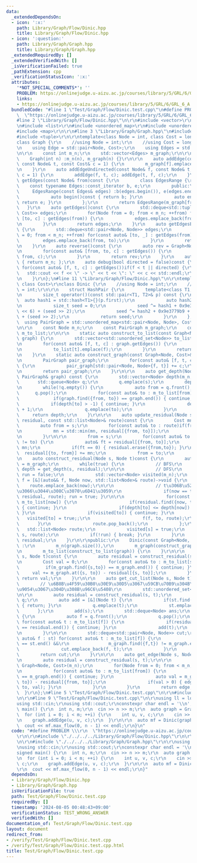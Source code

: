 ```yaml
---
data:
  _extendedDependsOn:
  - icon: ':x:'
    path: Library/Graph/Flow/Dinic.hpp
    title: Library/Graph/Flow/Dinic.hpp
  - icon: ':question:'
    path: Library/Graph/Graph.hpp
    title: Library/Graph/Graph.hpp
  _extendedRequiredBy: []
  _extendedVerifiedWith: []
  _isVerificationFailed: true
  _pathExtension: cpp
  _verificationStatusIcon: ':x:'
  attributes:
    '*NOT_SPECIAL_COMMENTS*': ''
    PROBLEM: https://onlinejudge.u-aizu.ac.jp/courses/library/5/GRL/6/GRL_6_A
    links:
    - https://onlinejudge.u-aizu.ac.jp/courses/library/5/GRL/6/GRL_6_A
  bundledCode: "#line 1 \"Test/Graph/Flow/Dinic.test.cpp\"\n#define PROBLEM \\\r\n\
    \  \"https://onlinejudge.u-aizu.ac.jp/courses/library/5/GRL/6/GRL_6_A\"\r\n\r\n\
    #line 2 \"Library/Graph/Flow/Dinic.hpp\"\n\r\n#include <vector>\r\n#include <queue>\r\
    \n#include <list>\r\n#include <unordered_map>\r\n#include <unordered_set>\r\n\
    #include <map>\r\n\r\n#line 3 \"Library/Graph/Graph.hpp\"\n#include <deque>\r\n\
    #include <tuple>\r\n\r\ntemplate<class Node = int, class Cost = long long>\r\n\
    class Graph {\r\n    //using Node = int;\r\n    //using Cost = long long;\r\n\r\
    \n    using Edge = std::pair<Node, Cost>;\r\n    using Edges = std::vector<Edge>;\r\
    \n\r\n    const int m_n;\r\n    std::vector<Edges> m_graph;\r\n\r\npublic:\r\n\
    \    Graph(int n) :m_n(n), m_graph(n) {}\r\n\r\n    auto addEdge(const Node& f,\
    \ const Node& t, const Cost& c = 1) {\r\n        m_graph[f].emplace_back(t, c);\r\
    \n    }\r\n    auto addEdgeUndirected(const Node& f, const Node& t, const Cost&\
    \ c = 1) {\r\n        addEdge(f, t, c); addEdge(t, f, c);\r\n    }\r\n    auto\
    \ getEdges(const Node& from)const {\r\n        class EdgesRange {\r\n        \
    \    const typename Edges::const_iterator b, e;\r\n        public:\r\n       \
    \     EdgesRange(const Edges& edges) :b(edges.begin()), e(edges.end()) {}\r\n\
    \            auto begin()const { return b; }\r\n            auto end()const {\
    \ return e; }\r\n        };\r\n        return EdgesRange(m_graph[from]);\r\n \
    \   }\r\n    auto getEdges()const {\r\n        std::deque<std::tuple<Node, Node,\
    \ Cost>> edges;\r\n        for(Node from = 0; from < m_n; ++from) for(const auto&\
    \ [to, c] : getEdges(from)) {\r\n            edges.emplace_back(from, to, c);\r\
    \n        }\r\n        return edges;\r\n    }\r\n    auto getEdgesExcludeCost()const\
    \ {\r\n        std::deque<std::pair<Node, Node>> edges;\r\n        for(Node from\
    \ = 0; from < m_n; ++from) for(const auto& [to, _] : getEdges(from)) {\r\n   \
    \         edges.emplace_back(from, to);\r\n        }\r\n        return edges;\r\
    \n    }\r\n    auto reverse()const {\r\n        auto rev = Graph<Node, Cost>(m_n);\r\
    \n        for(const auto& [from, to, c] : getEdges()) {\r\n            rev.addEdge(to,\
    \ from, c);\r\n        }\r\n        return rev;\r\n    }\r\n    auto size()const\
    \ { return m_n; };\r\n    auto debug(bool directed = false)const {\r\n       \
    \ for(const auto& [f, t, c] : getEdges())if(f < t || directed) {\r\n         \
    \   std::cout << f << \" -> \" << t << \": \" << c << std::endl;\r\n        }\r\
    \n    }\r\n};\n#line 11 \"Library/Graph/Flow/Dinic.hpp\"\n\r\ntemplate<class Node,\
    \ class Cost>\r\nclass Dinic {\r\n    //using Node = int;\r\n    //using Cost\
    \ = int;\r\n\r\n    struct HashPair {\r\n        template<class T1, class T2>\r\
    \n        size_t operator()(const std::pair<T1, T2>& p) const {\r\n          \
    \  auto hash1 = std::hash<T1>{}(p.first);\r\n            auto hash2 = std::hash<T2>{}(p.second);\r\
    \n            size_t seed = 0;\r\n            seed ^= hash1 + 0x9e3779b9 + (seed\
    \ << 6) + (seed >> 2);\r\n            seed ^= hash2 + 0x9e3779b9 + (seed << 6)\
    \ + (seed >> 2);\r\n            return seed;\r\n        }\r\n    };\r\n\r\n  \
    \  using PairGraph = std::unordered_map<std::pair<Node, Node>, Cost, HashPair>;\r\
    \n\r\n    const Node m_n;\r\n    const PairGraph m_graph;\r\n    const std::vector<std::unordered_set<Node>>\
    \ m_to_list;\r\n\r\n    static auto construct_to_list(const Graph<Node, Cost>&\
    \ graph) {\r\n        std::vector<std::unordered_set<Node>> to_list(graph.size());\r\
    \n        for(const auto& [f, t, c] : graph.getEdges()) {\r\n            to_list[f].emplace(t);\r\
    \n            to_list[t].emplace(f);\r\n        }\r\n        return to_list;\r\
    \n    }\r\n    static auto construct_graph(const Graph<Node, Cost>& graph) {\r\
    \n        PairGraph pair_graph;\r\n        for(const auto& [f, t, c] : graph.getEdges())\
    \ {\r\n            pair_graph[std::pair<Node, Node>{f, t}] += c;\r\n        }\r\
    \n        return pair_graph;\r\n    }\r\n\r\n    auto get_depth(Node s, const\
    \ PairGraph& graph) const {\r\n        std::vector<Node> depth(m_n, -1);\r\n \
    \       std::queue<Node> q;\r\n        q.emplace(s);\r\n        depth[s] = 0;\r\
    \n        while(!q.empty()) {\r\n            auto from = q.front();\r\n      \
    \      q.pop();\r\n            for(const auto& to : m_to_list[from]) {\r\n   \
    \             if(graph.find({from, to}) == graph.end()) { continue; }\r\n    \
    \            if(depth[to] > -1) { continue; }\r\n                depth[to] = depth[from]\
    \ + 1;\r\n                q.emplace(to);\r\n            }\r\n        }\r\n   \
    \     return depth;\r\n    }\r\n\r\n    auto update_residual(Node s, PairGraph&\
    \ residual, const std::list<Node>& route)const {\r\n        Cost mn = 1e18;\r\n\
    \        auto from = s;\r\n        for(const auto& to : route)if(from != to) {\r\
    \n            mn = std::min(mn, residual[{from, to}]);\r\n            from = to;\r\
    \n        }\r\n\r\n        from = s;\r\n        for(const auto& to : route)if(from\
    \ != to) {\r\n            auto& ft = residual[{from, to}];\r\n            ft -=\
    \ mn;\r\n            if(ft == 0) { residual.erase({from,to}); }\r\n          \
    \  residual[{to, from}] += mn;\r\n            from = to;\r\n        }\r\n    }\r\
    \n    auto construct_residual(Node s, Node t)const {\r\n        auto residual\
    \ = m_graph;\r\n        while(true) {\r\n            // BFS\r\n            auto\
    \ depth = get_depth(s, residual);\r\n\r\n            // DFS\r\n            bool\
    \ run = false;\r\n            std::vector<Node> visited(m_n);\r\n            auto\
    \ f = [&](auto&& f, Node now, std::list<Node>& route)->void {\r\n            \
    \    route.emplace_back(now);\r\n\r\n                // t\u306B\u5230\u9054\u3057\
    \u3066\u3044\u308C\u3070\u6D41\u3059\r\n                if(now == t) { update_residual(s,\
    \ residual, route); run = true; }\r\n\r\n                for(const auto& to :\
    \ m_to_list[now]) {\r\n                    if(residual.find({now, to}) == residual.end())\
    \ { continue; }\r\n                    if(depth[to] <= depth[now]) { continue;\
    \ }\r\n                    if(visited[to]) { continue; }\r\n                 \
    \   visited[to] = true;;\r\n                    f(f, to, route);\r\n         \
    \       }\r\n                route.pop_back();\r\n            };\r\n         \
    \   std::list<Node> route;\r\n            visited[s] = true;\r\n            f(f,\
    \ s, route);\r\n            if(!run) { break; }\r\n        }\r\n        return\
    \ residual;\r\n    }\r\n\r\npublic:\r\n    Dinic(const Graph<Node, Cost>& graph)\
    \ :\r\n        m_n(graph.size()),\r\n        m_graph(construct_graph(graph)),\r\
    \n        m_to_list(construct_to_list(graph)) {\r\n    }\r\n\r\n    auto max_flow(Node\
    \ s, Node t)const {\r\n        auto residual = construct_residual(s, t);\r\n\r\
    \n        Cost val = 0;\r\n        for(const auto& to : m_to_list[s]) {\r\n  \
    \          if(m_graph.find({s,to}) == m_graph.end()) { continue; }\r\n       \
    \     val += m_graph.at({s, to}) - residual[{s, to}];\r\n        }\r\n       \
    \ return val;\r\n    }\r\n\r\n    auto get_cut_list(Node s, Node t) const {\r\n\
    \        // \u6B8B\u4F59\u30B0\u30E9\u30D5\u3067\u59CB\u70B9\u304B\u3089\u5230\
    \u9054\u3067\u304D\u308B\u96C6\u5408\r\n        std::unordered_set<Node> st;\r\
    \n\r\n        auto residual = construct_residual(s, t);\r\n        std::queue<Node>\
    \ q;\r\n        auto add = [&](Node t) {\r\n            if(st.find(t) != st.end())\
    \ { return; }\r\n            q.emplace(t);\r\n            st.emplace(t);\r\n \
    \       };\r\n        add(s);\r\n        std::deque<Node> ans;\r\n        while(!q.empty())\
    \ {\r\n            auto f = q.front();\r\n            q.pop();\r\n           \
    \ for(const auto& t : m_to_list[f]) {\r\n                if(residual.find({f,t})\
    \ == residual.end()) { continue; }\r\n                add(t);\r\n            }\r\
    \n        }\r\n\r\n        std::deque<std::pair<Node, Node>> cut;\r\n        for(const\
    \ auto& f : st) for(const auto& t : m_to_list[f]) {\r\n            if(st.find(t)\
    \ == st.end() &&\r\n               m_graph.find({f,t}) != m_graph.end()) {\r\n\
    \                cut.emplace_back(f, t);\r\n            }\r\n        }\r\n\r\n\
    \        return cut;\r\n    }\r\n\r\n    auto get_edge(Node s, Node t)const {\r\
    \n        auto residual = construct_residual(s, t);\r\n\r\n        auto edge =\
    \ Graph<Node, Cost>(m_n);\r\n        for(Node from = 0; from < m_n; ++from) {\r\
    \n            for(const auto& to : m_to_list[from]) {\r\n                if(m_graph.find({from,to})\
    \ == m_graph.end()) { continue; }\r\n                auto val = m_graph.at({from,\
    \ to}) - residual[{from, to}];\r\n                if(val > 0) { edge.addEdge(from,\
    \ to, val); }\r\n            }\r\n        }\r\n        return edge;\r\n\r\n  \
    \  }\r\n};\n#line 5 \"Test/Graph/Flow/Dinic.test.cpp\"\n\r\n#include <iostream>\r\
    \n\r\n#line 9 \"Test/Graph/Flow/Dinic.test.cpp\"\n\r\nusing ll = long long;\r\n\
    using std::cin;\r\nusing std::cout;\r\nconstexpr char endl = '\\n';\r\n\r\nsigned\
    \ main() {\r\n  int n, m;\r\n  cin >> n >> m;\r\n  auto graph = Graph(n);\r\n\
    \  for (int i = 0; i < m; ++i) {\r\n    int u, v, c;\r\n    cin >> u >> v >> c;\r\
    \n    graph.addEdge(u, v, c);\r\n  }\r\n\r\n  auto mf = Dinic(graph);\r\n\r\n\
    \  cout << mf.max_flow(0, n - 1) << endl;\r\n}\n"
  code: "#define PROBLEM \\\r\n  \"https://onlinejudge.u-aizu.ac.jp/courses/library/5/GRL/6/GRL_6_A\"\
    \r\n\r\n#include \"./../../../Library/Graph/Flow/Dinic.hpp\"\r\n\r\n#include <iostream>\r\
    \n\r\n#include \"./../../../Library/Graph/Graph.hpp\"\r\n\r\nusing ll = long long;\r\
    \nusing std::cin;\r\nusing std::cout;\r\nconstexpr char endl = '\\n';\r\n\r\n\
    signed main() {\r\n  int n, m;\r\n  cin >> n >> m;\r\n  auto graph = Graph(n);\r\
    \n  for (int i = 0; i < m; ++i) {\r\n    int u, v, c;\r\n    cin >> u >> v >>\
    \ c;\r\n    graph.addEdge(u, v, c);\r\n  }\r\n\r\n  auto mf = Dinic(graph);\r\n\
    \r\n  cout << mf.max_flow(0, n - 1) << endl;\r\n}"
  dependsOn:
  - Library/Graph/Flow/Dinic.hpp
  - Library/Graph/Graph.hpp
  isVerificationFile: true
  path: Test/Graph/Flow/Dinic.test.cpp
  requiredBy: []
  timestamp: '2024-08-05 00:48:43+09:00'
  verificationStatus: TEST_WRONG_ANSWER
  verifiedWith: []
documentation_of: Test/Graph/Flow/Dinic.test.cpp
layout: document
redirect_from:
- /verify/Test/Graph/Flow/Dinic.test.cpp
- /verify/Test/Graph/Flow/Dinic.test.cpp.html
title: Test/Graph/Flow/Dinic.test.cpp
---
```


